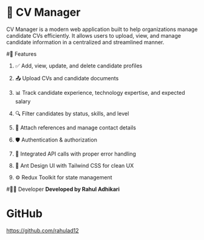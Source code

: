 # 📄 CV Manager
CV Manager is a modern web application built to help organizations manage candidate CVs efficiently. It allows users to upload, view, and manage candidate information in a centralized and streamlined manner.

#🚀 Features
1. ✅ Add, view, update, and delete candidate profiles

2. 📤 Upload CVs and candidate documents

3. 📊 Track candidate experience, technology expertise, and expected salary

4. 🔍 Filter candidates by status, skills, and level

5. 📝 Attach references and manage contact details

6. 🛡️ Authentication & authorization

7. 📡 Integrated API calls with proper error handling

8. 🧪 Ant Design UI with Tailwind CSS for clean UX

9. ⚙️ Redux Toolkit for state management

#👨‍💻 Developer
**Developed by Rahul Adhikari**
# GitHub 
https://github.com/rahulad12